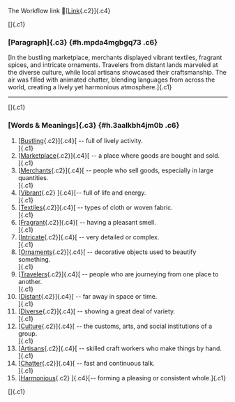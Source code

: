 The Workflow link
👏[[Link](https://www.google.com/url?q=http://www.google.com&sa=D&source=editors&ust=1756618998282269&usg=AOvVaw3WSZJ3m0i66SEEIgt7Rlvi){.c2}]{.c4}

[]{.c1}

### [Paragraph]{.c3} {#h.mpda4mgbgq73 .c6}

[In the bustling marketplace, merchants displayed vibrant textiles,
fragrant spices, and intricate ornaments. Travelers from distant lands
marveled at the diverse culture, while local artisans showcased their
craftsmanship. The air was filled with animated chatter, blending
languages from across the world, creating a lively yet harmonious
atmosphere.]{.c1}

------------------------------------------------------------------------

[]{.c1}

### [Words & Meanings]{.c3} {#h.3aalkbh4jm0b .c6}

1.  [[Bustling](https://www.google.com/url?q=http://www.google.com&sa=D&source=editors&ust=1756618998283837&usg=AOvVaw1LuA5jvS8OLUYdgWfzrU-R){.c2}]{.c4}[ --
    full of lively activity.\
    ]{.c1}
2.  [[Marketplace](https://www.google.com/url?q=http://www.google.com&sa=D&source=editors&ust=1756618998284190&usg=AOvVaw3vz5FaOFID2InPg2NA887-){.c2}]{.c4}[ --
    a place where goods are bought and sold.\
    ]{.c1}
3.  [[Merchants](https://www.google.com/url?q=http://www.google.com&sa=D&source=editors&ust=1756618998284439&usg=AOvVaw0g8DDtDS4snyncbecysLu0){.c2}]{.c4}[ --
    people who sell goods, especially in large quantities.\
    ]{.c1}
4.  [[Vibrant](https://www.google.com/url?q=http://www.google.com&sa=D&source=editors&ust=1756618998284693&usg=AOvVaw22h-mVY155JCTSJBqkoUzT){.c2}
    ]{.c4}[-- full of life and energy.\
    ]{.c1}
5.  [[Textiles](https://www.google.com/url?q=http://www.google.com&sa=D&source=editors&ust=1756618998284953&usg=AOvVaw3dwPCTKKdgKUTzjVf57kk2){.c2}]{.c4}[ --
    types of cloth or woven fabric.\
    ]{.c1}
6.  [[Fragrant](https://www.google.com/url?q=http://www.google.com&sa=D&source=editors&ust=1756618998285276&usg=AOvVaw13SBVlVgrF6ST4xFVTgshJ){.c2}]{.c4}[ --
    having a pleasant smell.\
    ]{.c1}
7.  [[Intricate](https://www.google.com/url?q=http://www.google.com&sa=D&source=editors&ust=1756618998285483&usg=AOvVaw0TV6pWIm4gh1pJZQsq4C6s){.c2}]{.c4}[ --
    very detailed or complex.\
    ]{.c1}
8.  [[Ornaments](https://www.google.com/url?q=http://www.google.com&sa=D&source=editors&ust=1756618998285762&usg=AOvVaw0Uuq7f1XZ-w_aFbyAhNFrv){.c2}]{.c4}[ --
    decorative objects used to beautify something.\
    ]{.c1}
9.  [[Travelers](https://www.google.com/url?q=http://www.google.com&sa=D&source=editors&ust=1756618998286035&usg=AOvVaw0F6UUk1ONy_OuZMibCk_dt){.c2}]{.c4}[ --
    people who are journeying from one place to another.\
    ]{.c1}
10. [[Distant](https://www.google.com/url?q=http://www.google.com&sa=D&source=editors&ust=1756618998286263&usg=AOvVaw2s3-1rg9lstJyzk9Gdz_Lp){.c2}]{.c4}[ --
    far away in space or time.\
    ]{.c1}
11. [[Diverse](https://www.google.com/url?q=http://www.google.com&sa=D&source=editors&ust=1756618998286483&usg=AOvVaw2npGFibf1ytYJT40lP1xPX){.c2}]{.c4}[ --
    showing a great deal of variety.\
    ]{.c1}
12. [[Culture](https://www.google.com/url?q=http://www.google.com&sa=D&source=editors&ust=1756618998286690&usg=AOvVaw3HAajrhlRsjrBUbZUtdtkE){.c2}]{.c4}[ --
    the customs, arts, and social institutions of a group.\
    ]{.c1}
13. [[Artisans](https://www.google.com/url?q=http://www.google.com&sa=D&source=editors&ust=1756618998286930&usg=AOvVaw0UrvFJ23zzH5DgcbX5Wty6){.c2}]{.c4}[ --
    skilled craft workers who make things by hand.\
    ]{.c1}
14. [[Chatter](https://www.google.com/url?q=http://www.google.com&sa=D&source=editors&ust=1756618998287151&usg=AOvVaw0vmNuZYUto4OkLIHpo8E2f){.c2}]{.c4}[ --
    fast and continuous talk.\
    ]{.c1}
15. [[Harmonious](https://www.google.com/url?q=http://www.google.com&sa=D&source=editors&ust=1756618998287321&usg=AOvVaw1NEk-eaxe915HnJtm4efRy){.c2}
    ]{.c4}[-- forming a pleasing or consistent whole.]{.c1}

[]{.c1}
